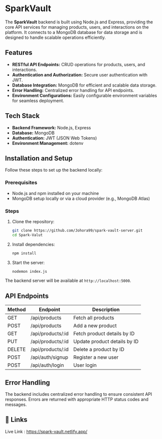 # SparkVault

The **SparkVault** backend is built using Node.js and Express, providing the core API services for managing products, users, and interactions on the platform. It connects to a MongoDB database for data storage and is designed to handle scalable operations efficiently.

## Features

- **RESTful API Endpoints:** CRUD operations for products, users, and interactions.
- **Authentication and Authorization:** Secure user authentication with JWT.
- **Database Integration:** MongoDB for efficient and scalable data storage.
- **Error Handling:** Centralized error handling for API endpoints.
- **Environment Configurations:** Easily configurable environment variables for seamless deployment.

## Tech Stack

- **Backend Framework:** Node.js, Express
- **Database:** MongoDB
- **Authentication:** JWT (JSON Web Tokens)
- **Environment Management:** dotenv

## Installation and Setup

Follow these steps to set up the backend locally:

### Prerequisites
- Node.js and npm installed on your machine
- MongoDB setup locally or via a cloud provider (e.g., MongoDB Atlas)

### Steps

1. Clone the repository:
   ```bash
   git clone https://github.com/Johora99/spark-vault-server.git
   cd Spark-Valut
   ```

2. Install dependencies:
   ```bash
   npm install
   ```

3. Start the server:
   ```bash
   nodemon index.js
   ```

The backend server will be available at `http://localhost:5000`.

## API Endpoints

| Method | Endpoint          | Description                      |
|--------|-------------------|----------------------------------|
| GET    | /api/products     | Fetch all products              |
| POST   | /api/products     | Add a new product               |
| GET    | /api/products/:id | Fetch product details by ID     |
| PUT    | /api/products/:id | Update product details by ID    |
| DELETE | /api/products/:id | Delete a product by ID          |
| POST   | /api/auth/signup  | Register a new user             |
| POST   | /api/auth/login   | User login                      |

## Error Handling

The backend includes centralized error handling to ensure consistent API responses. Errors are returned with appropriate HTTP status codes and messages.



## 🔗 Links
Live Link : https://spark-vault.netlify.app/
